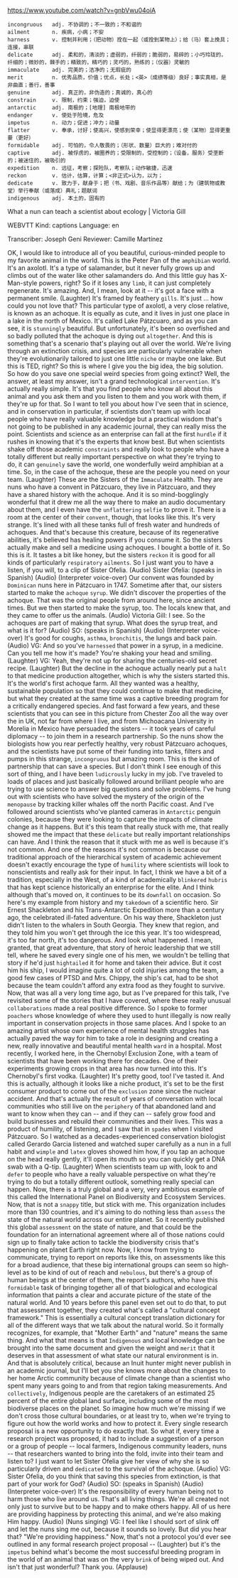 https://www.youtube.com/watch?v=gnbVwu04oiA


```
incongruous   adj. 不协调的；不一致的；不和谐的    
ailment       n. 疾病，小病；不安  
harness       v. 控制并利用；（把动物）拴在一起（或拴到某物上）；给（马）套上挽具；连接，串联    
delicate      adj. 柔和的，清淡的；虚弱的，纤弱的；脆弱的，易碎的；小巧玲珑的，纤细的；微妙的，棘手的；精致的，精巧的；灵巧的，熟练的；（仪器）灵敏的
immaculate    adj. 完美的；洁净的；无瑕疵的    
merit         n. 优秀品质，价值；优点，长处；<英>（成绩等级）良好；事实真相，是非曲直；善行，善事
genuine       adj. 真正的，非伪造的；真诚的，真心的
constrain     v. 限制，约束；强迫，迫使  
antarctic     adj. 南极的；[地理] 南极地带的    
endanger      v. 使处于险境，危及
impetus       n. 动力；促进；冲力；动量  
flatter       v. 奉承，讨好；使高兴，使感到荣幸；使显得更漂亮；使（某物）显得更重要（更好）    
formidable    adj. 可怕的，令人敬畏的；（形状、数量）巨大的；难对付的      
captive       adj. 被俘虏的，被圈养的；受限制的，受控制的；（设备，服务）受垄断的；被迷住的，被吸引的
expedition    n. 远征，考察；探险队，考察队；动作敏捷，迅速  
reckon        v. 估计，估算，计算；<非正式>认为，以为；
dedicate      v. 致力于，献身于；把（书、戏剧、音乐作品等）献给；为（建筑物或教堂）举行奉献（或落成）典礼；题献词
indigenous    adj. 本土的，固有的 
```

What a nun can teach a scientist about ecology | Victoria Gill

WEBVTT Kind: captions Language: en 

Transcriber: Joseph Geni Reviewer: Camille Martínez 

OK, I would like to introduce all of you beautiful, curious-minded people to my favorite animal in the world. This is the Peter Pan of the `amphibian` world. It's an axolotl. It's a type of salamander, but it never fully grows up and climbs out of the water like other salamanders do. And this little guy has X-Man-style powers, right? So if it loses any `limb`, it can just completely regenerate. It's amazing. And, I mean, look at it -- it's got a face with a permanent smile. (Laughter) It's framed by feathery `gills`. It's just ... how could you not love that? This particular type of axolotl, a very close relative, is known as an achoque. It is equally as cute, and it lives in just one place in a lake in the north of Mexico. It's called Lake Pátzcuaro, and as you can see, it is `stunningly` beautiful. But unfortunately, it's been so overfished and so badly polluted that the achoque is dying out `altogether`. And this is something that's a scenario that's playing out all over the world. We're living through an extinction crisis, and species are particularly vulnerable when they're evolutionarily tailored to just one little `niche` or maybe one lake. But this is TED, right? So this is where I give you the big idea, the big solution. So how do you save one special weird species from going extinct? Well, the answer, at least my answer, isn't a grand technological `intervention`. It's actually really simple. It's that you find people who know all about this animal and you ask them and you listen to them and you work with them, if they're up for that. So I want to tell you about how I've seen that in science, and in conservation in particular, if scientists don't team up with local people who have really valuable knowledge but a practical wisdom that's not going to be published in any academic journal, they can really miss the point. Scientists and science as an enterprise can fall at the first `hurdle` if it rushes in knowing that it's the experts that know best. But when scientists shake off those academic `constraints` and really look to people who have a totally different but really important perspective on what they're trying to do, it can `genuinely` save the world, one wonderfully weird amphibian at a time. So, in the case of the achoque, these are the people you need on your team. (Laughter) These are the Sisters of the `Immaculate` Health. They are nuns who have a convent in Pátzcuaro, they live in Pátzcuaro, and they have a shared history with the achoque. And it is so mind-bogglingly wonderful that it drew me all the way there to make an audio documentary about them, and I even have the `unflattering` `selfie` to prove it. There is a room at the center of their `convent`, though, that looks like this. It's very strange. It's lined with all these tanks full of fresh water and hundreds of achoques. And that's because this creature, because of its regenerative abilities, it's believed has healing powers if you consume it. So the sisters actually make and sell a medicine using achoques. I bought a bottle of it. So this is it. It tastes a bit like honey, but the sisters `reckon` it is good for all kinds of particularly `respiratory` `ailments`. So I just want you to have a listen, if you will, to a clip of Sister Ofelia. (Audio) Sister Ofelia: (speaks in Spanish) (Audio) (Interpreter voice-over) Our convent was founded by `Dominican` nuns here in Pátzcuaro in 1747. Sometime after that, our sisters started to make the `achoque` `syrup`. We didn't discover the properties of the achoque. That was the original people from around here, since ancient times. But we then started to make the syrup, too. The locals knew that, and they came to offer us the animals. (Audio) Victoria Gill: I see. So the achoques are part of making that syrup. What does the syrup treat, and what is it for? (Audio) SO: (speaks in Spanish) (Audio) (Interpreter voice-over) It's good for coughs, `asthma`, `bronchitis`, the lungs and back pain. (Audio) VG: And so you've `harnessed` that power in a syrup, in a medicine. Can you tell me how it's made? You're shaking your head and smiling. (Laughter) VG: Yeah, they're not up for sharing the centuries-old secret recipe. (Laughter) But the decline in the achoque actually nearly put a `halt` to that medicine production altogether, which is why the sisters started this. It's the world's first achoque farm. All they wanted was a healthy, sustainable population so that they could continue to make that medicine, but what they created at the same time was a captive breeding program for a critically endangered species. And fast forward a few years, and these scientists that you can see in this picture from Chester Zoo all the way over the in UK, not far from where I live, and from Michoacana University in Morelia in Mexico have persuaded the sisters -- it took years of careful diplomacy -- to join them in a research partnership. So the nuns show the biologists how you rear perfectly healthy, very robust Pátzcuaro achoques, and the scientists have put some of their funding into tanks, filters and pumps in this strange, `incongruous` but amazing room. This is the kind of partnership that can save a species. But I don't think I see enough of this sort of thing, and I have been `ludicrously` lucky in my job. I've traveled to loads of places and just basically followed around brilliant people who are trying to use science to answer big questions and solve problems. I've hung out with scientists who have solved the mystery of the origin of the `menopause` by tracking killer whales off the north Pacific coast. And I've followed around scientists who've planted cameras in `Antarctic` penguin colonies, because they were looking to capture the impacts of climate change as it happens. But it's this team that really stuck with me, that really showed me the impact that these `delicate` but really important relationships can have. And I think the reason that it stuck with me as well is because it's not common. And one of the reasons it's not common is because our traditional approach of the hierarchical system of academic achievement doesn't exactly encourage the type of `humility` where scientists will look to nonscientists and really ask for their input. In fact, I think we have a bit of a tradition, especially in the West, of a kind of academically `blinkered` `hubris` that has kept science historically an enterprise for the elite. And I think although that's moved on, it continues to be its `downfall` on occasion. So here's my example from history and my `takedown` of a scientific hero. Sir Ernest Shackleton and his Trans-Antarctic Expedition more than a century ago, the celebrated ill-fated adventure. On his way there, Shackleton just didn't listen to the whalers in South Georgia. They knew that region, and they told him you won't get through the ice this year. It's too widespread, it's too far north, it's too dangerous. And look what happened. I mean, granted, that great adventure, that story of heroic leadership that we still tell, where he saved every single one of his men, we wouldn't be telling that story if he'd just `hightailed` it for home and taken their advice. But it cost him his ship, I would imagine quite a lot of cold injuries among the team, a good few cases of PTSD and Mrs. Chippy, the ship's cat, had to be shot because the team couldn't afford any extra food as they fought to survive. Now, that was all a very long time ago, but as I've prepared for this talk, I've revisited some of the stories that I have covered, where these really unusual `collaborations` made a real positive difference. So I spoke to former `poachers` whose knowledge of where they used to hunt illegally is now really important in conservation projects in those same places. And I spoke to an amazing artist whose own experience of mental health struggles has actually paved the way for him to take a role in designing and creating a new, really innovative and beautiful mental health `ward` in a hospital. Most recently, I worked here, in the Chernobyl Exclusion Zone, with a team of scientists that have been working there for decades. One of their experiments growing crops in that area has now turned into this. It's Chernobyl's first vodka. (Laughter) It's pretty good, too! I've tasted it. And this is actually, although it looks like a niche product, it's set to be the first consumer product to come out of the `exclusion` zone since the nuclear accident. And that's actually the result of years of conversation with local communities who still live on the `periphery` of that abandoned land and want to know when they can -- and if they can -- safely grow food and build businesses and rebuild their communities and their lives. This was a product of humility, of listening, and I saw that in `spades` when I visited Pátzcuaro. So I watched as a decades-experienced conservation biologist called Gerardo Garcia listened and watched super carefully as a nun in a full habit and `wimple` and `latex` gloves showed him how, if you tap an achoque on the head really gently, it'll open its mouth so you can quickly get a DNA swab with a Q-tip. (Laughter) When scientists team up with, look to and `defer` to people who have a really valuable perspective on what they're trying to do but a totally different outlook, something really special can happen. Now, there is a truly global and a very, very ambitious example of this called the International Panel on Biodiversity and Ecosystem Services. Now, that is not a `snappy` title, but stick with me. This organization includes more than 130 countries, and it's aiming to do nothing less than `assess` the state of the natural world across our entire planet. So it recently published this global `assessment` on the state of nature, and that could be the foundation for an international agreement where all of those nations could sign up to finally take action to tackle the biodiversity crisis that's happening on planet Earth right now. Now, I know from trying to communicate, trying to report on reports like this, on assessments like this for a broad audience, that these big international groups can seem so high-level as to be kind of out of reach and `nebulous`, but there's a group of human beings at the center of them, the report's authors, who have this `formidable` task of bringing together all of that biological and ecological information that paints a clear and accurate picture of the state of the natural world. And 10 years before this panel even set out to do that, to put that assessment together, they created what's called a "cultural concept framework." This is essentially a cultural concept translation dictionary for all of the different ways that we talk about the natural world. So it formally recognizes, for example, that "Mother Earth" and "nature" means the same thing. And what that means is that `Indigenous` and local knowledge can be brought into the same document and given the weight and `merit` that it deserves in that assessment of what state our natural environment is in. And that is absolutely critical, because an Inuit hunter might never publish in an academic journal, but I'll bet you she knows more about the changes to her home Arctic community because of climate change than a scientist who spent many years going to and from that region taking measurements. And `collectively`, Indigenous people are the caretakers of an estimated 25 percent of the entire global land surface, including some of the most biodiverse places on the planet. So imagine how much we're missing if we don't cross those cultural boundaries, or at least try to, when we're trying to figure out how the world works and how to protect it. Every single research proposal is a new opportunity to do exactly that. So what if, every time a research project was proposed, it had to include a suggestion of a person or a group of people -- local farmers, Indigenous community leaders, nuns -- that researchers wanted to bring into the fold, invite into their team and listen to? I just want to let Sister Ofelia give her view of why she is so particularly driven and `dedicated` to the survival of the achoque. (Audio) VG: Sister Ofelia, do you think that saving this species from extinction, is that part of your work for God? (Audio) SO: (speaks in Spanish) (Audio) (Interpreter voice-over) It's the responsibility of every human being not to harm those who live around us. That's all living things. We're all created not only just to survive but to be happy and to make others happy. All of us here are providing happiness by protecting this animal, and we're also making Him happy. (Audio) (Nuns singing) VG: I feel like I should sort of slink off and let the nuns sing me out, because it sounds so lovely. But did you hear that? "We're providing happiness." Now, that's not a protocol you'd ever see outlined in any formal research project proposal -- (Laughter) but it's the `impetus` behind what's become the most successful breeding program in the world of an animal that was on the very `brink` of being wiped out. And isn't that just wonderful? Thank you. (Applause) 